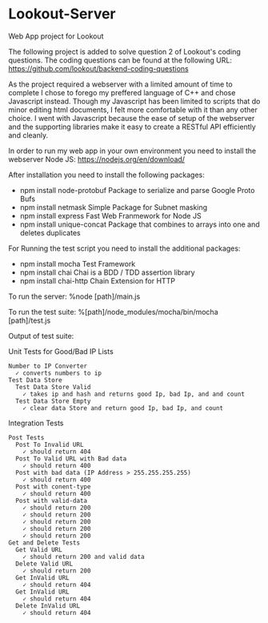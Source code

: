 # Lookout-Server
Web App project for Lookout

The following project is added to solve question 2 of Lookout's coding questions.  The coding questions can be found at the following URL:
https://github.com/lookout/backend-coding-questions

As the project required a webserver with a limited amount of time to complete I chose to forego my preffered language of C++ and chose Javascript instead.  Though my Javascript has been limited to scripts that do minor editing html documents, I felt more comfortable with it than any other choice.  I went with Javascript because the ease of setup of the webserver and the supporting libraries make it easy to create a RESTful API efficiently and cleanly.

In order to run my web app in your own environment you need to install the webserver Node JS:
https://nodejs.org/en/download/

After installation you need to install the following packages:
- npm install node-protobuf   Package to serialize and parse Google Proto Bufs  
- npm install netmask         Simple Package for Subnet masking
- npm install express         Fast Web Franmework for Node JS
- npm install unique-concat   Package that combines to arrays into one and deletes duplicates

For Running the test script you need to install the additional packages:
- npm install mocha           Test Framework
- npm install chai            Chai is a BDD / TDD assertion library
- npm install chai-http       Chain Extension for HTTP

To run the server:
%node [path]/main.js

To run the test suite:
%[path]/node_modules/mocha/bin/mocha [path]/test.js

Output of test suite:

  Unit Tests for Good/Bad IP Lists
  
    Number to IP Converter
      ✓ converts numbers to ip
    Test Data Store
      Test Data Store Valid
        ✓ takes ip and hash and returns good Ip, bad Ip, and and count
      Test Data Store Empty
        ✓ clear data Store and return good Ip, bad Ip, and count
  
  Integration Tests
  
    Post Tests
      Post To Invalid URL
        ✓ should return 404
      Post To Valid URL with Bad data
        ✓ should return 400
      Post with bad data (IP Address > 255.255.255.255)
        ✓ should return 400
      Post with conent-type
        ✓ should return 400
      Post with valid-data
        ✓ should return 200
        ✓ should return 200
        ✓ should return 200
        ✓ should return 200
        ✓ should return 200
    Get and Delete Tests
      Get Valid URL
        ✓ should return 200 and valid data
      Delete Valid URL
        ✓ should return 200
      Get InValid URL
        ✓ should return 404
      Get InValid URL
        ✓ should return 404
      Delete InValid URL
        ✓ should return 404



